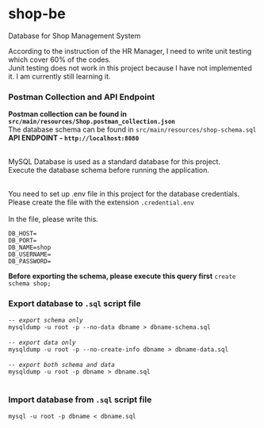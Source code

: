 # shop-be
Database for Shop Management System


According to the instruction of the HR Manager, I need to write unit testing which cover 60% of the codes.
<br/>
Junit testing does not work in this project because I have not implemented it.
I am currently still learning it.

### Postman Collection and API Endpoint
**Postman collection can be found in `src/main/resources/Shop.postman_collection.json`**
<br/>
The database schema can be found in `src/main/resources/shop-schema.sql`
<br/>
**API ENDPOINT - `http://localhost:8080`**

<br/>
MySQL Database is used as a standard database for this project.
<br/>
Execute the database schema before running the application.

<br/>
<br/>

You need to set up .env file in this project for the database credentials.
<br/>
Please create the file with the extension `.credential.env`
<br/>
<br/>
In the file, please write this.
```
DB_HOST=
DB_PORT=
DB_NAME=shop
DB_USERNAME=
DB_PASSWORD=
```

**Before exporting the schema, please execute this query first**
`create schema shop;`

### Export database to `.sql` script file
*`-- export schema only`* <br/>
`mysqldump -u root -p --no-data dbname > dbname-schema.sql`
<br/><br/>
*`-- export data only`* <br/>
`mysqldump -u root -p --no-create-info dbname > dbname-data.sql`
<br/><br/>
*`-- export both schema and data`* <br/>
`mysqldump -u root -p dbname > dbname.sql`
<br/><br/>

### Import database from `.sql` script file
`mysql -u root -p dbname < dbname.sql`
